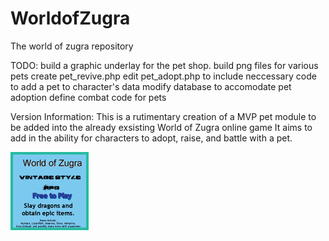 # WorldofZugra
The world of zugra repository

TODO:
build a graphic underlay for the pet shop.
build png files for various pets
create pet_revive.php
edit pet_adopt.php to include neccessary code to add a pet to character's data
modify database to accomodate pet adoption
define combat code for pets

Version Information:
This is a rutimentary creation of a MVP pet module to be added into the already exsisting World of Zugra online game
It aims to add in the ability for characters to adopt, raise, and battle with a pet.

<img src="zugra-ads.gif">
